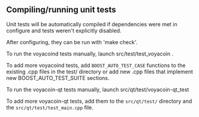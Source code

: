 Compiling/running unit tests
------------------------------------

Unit tests will be automatically compiled if dependencies were met in configure
and tests weren't explicitly disabled.

After configuring, they can be run with 'make check'.

To run the voyacoind tests manually, launch src/test/test_voyacoin .

To add more voyacoind tests, add `BOOST_AUTO_TEST_CASE` functions to the existing
.cpp files in the test/ directory or add new .cpp files that
implement new BOOST_AUTO_TEST_SUITE sections.

To run the voyacoin-qt tests manually, launch src/qt/test/voyacoin-qt_test

To add more voyacoin-qt tests, add them to the `src/qt/test/` directory and
the `src/qt/test/test_main.cpp` file.
